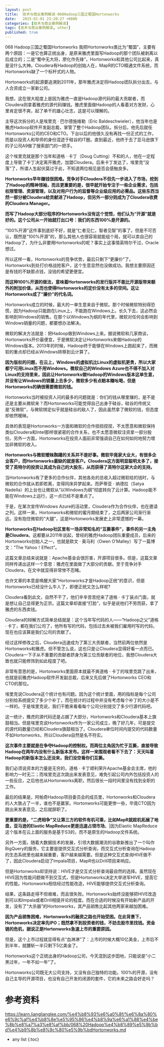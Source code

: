 ```yaml
---
layout: post
title:  技术与商业案例解读-068Hadoop三国之蜀国Hortonworks
date:   2015-01-01 23:20:27 +0800
categories: [技术与商业案例解读]
tags: [技术与商业案例解读, other]
published: true
---
```




068 Hadoop三国之蜀国Hortonworks
我把Hortonworks类比为“蜀国”，主要有两个原因：一是它也算正统出身，是原来雅虎里面写Hadoop的那个团队被剥离以后成立的；二是“蜀中无大将，廖化作先锋”，Hortonworks和其他公司比起来，真是没什么大神。Cloudera有Hadoop的创始人在，MapR的CTO精通文件系统，而Hortonworks缺了一个标杆式的人物。

Hortonworks的起源要追溯到2011年，那年雅虎决定将Hadoop团队拆分出去，与人合资成立一家新公司。

我想，这在很大程度上是因为雅虎一直是Hadoop源代码的最大贡献者，而Cloudera则拿着雅虎的源代码赚钱。雅虎里面做Hadoop的人看着对方发财，心里肯定很不爽，起了单干的雄心壮志，这是可以理解的。

主导这次拆分的人是埃里克 · 巴尔德施维勒（Eric Baldeschwieler），他当年也是雅虎Hadoop软件开发副总裁，掌管了整个Hadoop团队。拆分后，他先后就任Hortonworks公司的CEO和CTO。下台以后的他很久没有再找一份正式的工作，而是以投资人和导师的身份混迹于硅谷的IT圈。直到最近，他终于去了亚马逊旗下的子公司A9做了搜索部门的一把手。

这个埃里克就是那个当年和道格 · 卡丁（Doug Cutting）不和的人，他在一定程度上导致了卡丁决定离开雅虎，加盟Cloudera。后来卡丁发达了，埃里克“没落”了，所谓人生起伏莫过于此，不知道两位相见是否会感触良多。

**Hortonworks早年赚钱很困难。竞争对手Cloudera不但先一步进入了市场，挖到了Hadoop的精神领袖，而且更重要的是，很早就开始专注于一些企业需求，包括权限管理、资源管理，以及对用户行为的监督等企业级应用的必需品。这些东西当然一部分被Cloudera给贡献进了Hadoop，但另外一部分则成为了Cloudera收费的Cloudera Manager。**

**而写了Hadoop大部分程序的Hortonworks没有这个觉悟，他们认为“开源”就是好的。这个公司从一开始就打出口号：我们的东西100%是开源的。**

“100%开源”这件事到底好不好，就是“仁者见仁，智者见智”的事了。但是不可否认，既然是“100%开源”的，那么其他人也很容易就能组个局，就可以卖自己的Hadoop了，为什么非要用Hortonworks的呢？事实上这事情英特尔干过，Oracle想过。

所以这样一看，Hortonworks的竞争优势，最后只剩下“更廉价”了。Hortonworks到处打价格战抢客户，这个生意显然也没做成功。我想主要原因还是有钱的不缺那点钱，没钱的希望更便宜。

**而这种100%开源的做法，意味着Hortonworks的发行版并不能比开源版带来额外的附加价值，从而也使得Hortonworks的定价没有太多的空间。这让Hortonworks成了“廉价”的代名词。**

Hortonworks成立的时候，最大的一单生意来自于微软。那个时候微软特别得恐慌，因为Hadoop只能跑在Linux上，不能跑在Windows上。长久下去，这必然会影响到Windows的销售。在那个以Windows为纲的年代里，微软对任何会影响到Windows销量的问题，都要想办法解决。

微软的解决方法就是：把Hadoop做到Windows上来。据说微软和几家商谈，Hortonworks开价最便宜，于是微软决定让Hortonworks来做Hadoop的Windows版本。2013年的时候，Hadoop终于能够在Windows上跑起来了，而微软的重点却已经从Windows转移到云计算了。

**因为版权的问题，在云上，Windows的虚拟机比Linux的虚拟机更贵，所以大家都宁可用Linux而不用Windows。微软自己的Windows Azure也不得不加入对Linux的支持里来，因此让Hortonworks做Hadoop的Windows版本这单生意，并没有让Windows的销量上去多少，微软多少有点赔本赚吆喝，但是Hortonworks的确很需要微软的钱。**

Hortonworks当时被投资人问的最多的问题就是：你们的钱从哪里赚的，是不是还是主要从微软来？而Hortonworks可能觉得自己出身于硅谷，硅谷的传统又是“反微软”，与微软绑定似乎就是硅谷的敌人了，因此虽然拿了微软的钱，但态度却依然暧昧。

具体的表现是Hortonworks一方面和微软的合作扭扭捏捏，不太愿意和微软保持类似Cloudera和Intel那样很紧密的合作关系，也不太愿意微软注资拿一部分股份。另外一方面，Hortonworks在投资人面前非常强调自己在如何如何地努力增加非微软的收入。

**Hortonworks与微软暧昧踟躇的关系并不是好事。微软毕竟家大业大，有很多企业客户，而Hortonworks最缺的就是客户。Cloudera这方面明显聪明太多了，接受了英特尔的投资让其成为自己的大股东，从而获得了英特尔这家大企的支持。**

当Hortonworks有了更多的合作伙伴，其他各处的总收入超过微软给的钱时，与微软的合作就从若即若离，变得同床异梦起来。而萨蒂亚 · 纳德拉（Satya Nadella）的上台也让微软从“以Windows为纲”彻底转向了云计算。Hadoop能不能在Windows上运行，这一点已经不是重点了。

于是，在某次宣传Windows Azure的活动里，Cloudera作为合作伙伴，也在邀请之列。这样一来，Hortonworks和微软的蜜月期结束了，之后两家公司渐行渐远。没有抱住微软的“大腿”，这是Hortonworks发展史上非常遗憾的一幕。

**Hortonworks在Hadoop社区里有一场非常知名的“互撕事件”，事件的另一主角是Cloudera**。这都要从2011年说起，曾经的雅虎Hadoop团队重要成员，后来的Hortonworks创始人之一，也就是欧文 · 奥马利（Owen O’Malley）写了一篇博文：“The Yahoo！Effect”。

这篇文章总结来说就是：Apache基金会很厉害，开源项目很多。但是，这篇文章同样传递出这样一个意思：雅虎在里面做了大部分的贡献。至于竞争对手Cloudera，在文中就显得非常惨不忍睹。

也许文章的本意是唤醒大家“Hortonworks才是Hadoop正统”的意识，但是Hortonworks已经没什么牛人了，即便正统又怎么样呢?

Cloudera看到此文，自然不干了，他们辛辛苦苦挖来了道格 · 卡丁装点门面，就是想让自己显得更为正宗。这篇文章却直接“打脸”，似乎是说他们不劳而获，拿了雅虎的东西卖钱。

Cloudera的辩解方式简单总结就是：这个当年写代码的人——“Hadoop之父”道格 · 卡丁，都在我们公司了，他所有写的代码，包括过去未被我们雇用时写的代码，现在也应该算是我们公司的贡献了。

经过这样修改之后，Cloudera迅速成为了第三大贡献者，当然前两位依然是Hortonworks和雅虎。但不管怎么说，这也只是让Cloudera显得好看一点而已。Cloudera一下子从不重要的贡献者跻身为第三位贡献者的地位，我想Cloudera大致也就只能修饰到如此程度了吧。

非常有意思的是，Hortonworks里面原本就最不爽道格 · 卡丁的埃里克跳了出来，也就是前雅虎Hadoop软件开发副总裁，后来又先后做了Hortonworks CEO和CTO的那位。

埃里克说Cloudera这个统计也有问题。因为这个统计里面，用的指标是每个公司分别给系统提交了多少个补丁，而在统计的过程中并没有考虑每个补丁的大小是不一样的。于是埃里克说，我们干脆来看看每个公司分别提交了多少行源代码吧。

这一统计，雅虎的源代码还是占据了大部分，Hortonworks和Cloudera基本上旗鼓相当。但是埃里克说Hortonworks作为一家公司成立，晚了好几年，可是提交的源代码数量已经和Cloudera旗鼓相当了。Cloudera单位时间内提交的代码数量不如Hortonworks，所以Cloudera自然是名不符实。

**这次事件主要就是在争夺Hadoop的控制权。而两位主角因为忙于互撕，直接导致Hadoop在两年内没有什么新版本发布。这样一来围观者看不下去了：天天叫着Hadoop的新版本怎么还没来，我们没空看你们互撕。**

我们必须说资本的力量是无穷的，道格 · 卡丁顺利荣升Apache基金会主席，他的影响力一时无二；而埃里克这次跳出来发表意见，难免引起公司内外包括投资人的一些反应，之后他也从Hortonworks离职，然后很长一段时间里没有找到全职的工作。

最后的结果是，阿帕奇Hadoop项目委员会的成员里，Hortonworks和Cloudera的人大致占了一半，谁也不是赢家。Hortonworks可能更惨一些，毕竟CTO因为跳出来发表意见，之后就辞职了。

**更重要的是，“二虎相争”又让第三方的软件有机可乘，比如MapR就趁机拓展了地盘，亚马逊的Elastic MapReduce更是迅速占领市场**。|因为Elastic MapReduce这个版本在云上面的服务是基于S3的，而不是原生的Hadoop文件系统。

另外一方面，随着大数据技术的发展，引领大数据潮流的谷歌新推出了一个叫作BigQuery的服务，它主要是提供交互式分析查询，而交互式分析查询在Hadoop的生态系统里也越来越重要，客户越来越需要。但是这种交互式查询HIVE做不了，因此Cloudera启动了Impala项目，MapR也以Drill项目来响应。

但是Hortonworks却坚持说：HIVE才是交互式分析查询最自然的选择。虽然现在HIVE因为性能问题做不到交互式，但是Hortonworks决定大举进军HIVE，提高它的性能。Hortonworks相信经过性能改造，HIVE能够提供交互式分析查询。

结果，这条路走得不但艰难，而且很失败。Hortonworks始终没能够把HIVE改造到可以和Impala或者Drill相提并论的程度。而在合适的时候没有开始新产品的开发，没有了“大杀器”的Hortonworks，其产品销售比起其他两家来越加困难。

**因为产品销售困难，Hortonworks的融资之路也开始受困。在此背景下，Hortonworks决定率先IPO；既然拿不到投资者的钱，不妨去股市里找钱。资金链的危机，据说正是Hortonworks急速上市的重要原因。**

但是，这个上市过程就显得有点“血淋淋”了：上市的时候大概10亿美金，上市后不到半年，就腰斩一半只剩下5亿美金了。

Hortonworks这个正统出身的Hadoop公司，今天混到这步田地，只能说是“小二黑过年，一年不如一年”了。

Hortonworks公司既无大公司支持，又没有自己独特的功能。100%的开源，没有自己主导的开源项目，也没有自己开发的闭源的套件，它的未来之路会好走吗？




# 参考资料

https://learn.lianglianglee.com/%e4%b8%93%e6%a0%8f/%e6%8a%80%e6%9c%af%e4%b8%8e%e5%95%86%e4%b8%9a%e6%a1%88%e4%be%8b%e8%a7%a3%e8%af%bb/068%20Hadoop%e4%b8%89%e5%9b%bd%e4%b9%8b%e8%9c%80%e5%9b%bdHortonworks.md

* any list
{:toc}
